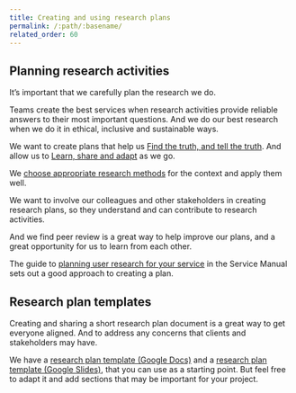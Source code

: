 ```yaml
---
title: Creating and using research plans
permalink: /:path/:basename/
related_order: 60
---
```

## Planning research activities

It’s important that we carefully plan the research we do.

Teams create the best services when research activities provide reliable answers
to their most important questions. And we do our best research when we do it in
ethical, inclusive and sustainable ways.

We want to create plans that help us [Find the truth, and tell the truth](/user-research/#user-research-principles). And allow us to [Learn, share and adapt](/user-research/#user-research-principles) as we go.

We [choose appropriate research methods](/user-research/choosing-and-using-research-methods/) for the context and apply them well.

We want to involve our colleagues and other stakeholders in creating research plans, so they understand and can contribute to research activities.

And we find peer review is a great way to help improve our plans, and a great opportunity for us to learn from each other.

The guide to
[planning user research for your service](https://www.gov.uk/service-manual/user-research/plan-user-research-for-your-service)
in the Service Manual sets out a good approach to creating a plan.

## Research plan templates

Creating and sharing a short research plan document is a great way to get
everyone aligned. And to address any concerns that clients and stakeholders may
have.

We have a [research plan template (Google Docs)](https://docs.google.com/document/d/11olKOHluGXL8OA-XKIvSXXsCxQ3dvOUgSUgJSw0qLm4/) and a [research plan template (Google Slides)](https://docs.google.com/presentation/d/1ah3SK6w7srxOnpnV7-YKc8xrxvx3MnA3kTwZTtkicFE/), 
that you can use as a starting point. But feel free to adapt it and add sections
that may be important for your project.
